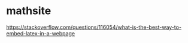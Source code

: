 # mathsite
https://stackoverflow.com/questions/116054/what-is-the-best-way-to-embed-latex-in-a-webpage